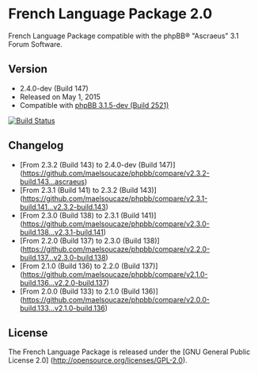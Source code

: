 French Language Package 2.0
===========================

French Language Package compatible with the phpBB® "Ascraeus" 3.1 Forum Software.

Version
-------

- 2.4.0-dev (Build 147)
- Released on May 1, 2015
- Compatible with [phpBB 3.1.5-dev (Build 2521)](https://bamboo.phpbb.com/browse/PHPBB3-DEVELOP-2521)

[![Build Status](https://travis-ci.org/maelsoucaze/phpbb.svg?branch=ascraeus)](https://travis-ci.org/maelsoucaze/phpbb)

Changelog
---------
- [From 2.3.2 (Build 143) to 2.4.0-dev (Build 147)] (https://github.com/maelsoucaze/phpbb/compare/v2.3.2-build.143...ascraeus)
- [From 2.3.1 (Build 141) to 2.3.2 (Build 143)] (https://github.com/maelsoucaze/phpbb/compare/v2.3.1-build.141...v2.3.2-build.143)
- [From 2.3.0 (Build 138) to 2.3.1 (Build 141)] (https://github.com/maelsoucaze/phpbb/compare/v2.3.0-build.138...v2.3.1-build.141)
- [From 2.2.0 (Build 137) to 2.3.0 (Build 138)] (https://github.com/maelsoucaze/phpbb/compare/v2.2.0-build.137...v2.3.0-build.138)
- [From 2.1.0 (Build 136) to 2.2.0 (Build 137)] (https://github.com/maelsoucaze/phpbb/compare/v2.1.0-build.136...v2.2.0-build.137)
- [From 2.0.0 (Build 133) to 2.1.0 (Build 136)] (https://github.com/maelsoucaze/phpbb/compare/v2.0.0-build.133...v2.1.0-build.136)

License
-------
The French Language Package is released under the [GNU General Public License 2.0] (http://opensource.org/licenses/GPL-2.0).
